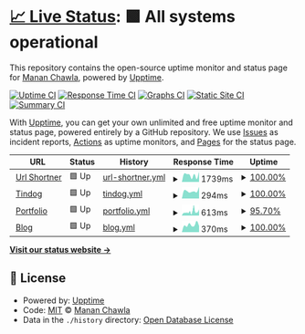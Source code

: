 # [📈 Live Status](https://mananchawla2005.github.io/upptime): <!--live status--> **🟩 All systems operational**

This repository contains the open-source uptime monitor and status page for [Manan Chawla](https://mananchawla.ml), powered by [Upptime](https://github.com/upptime/upptime).

[![Uptime CI](https://github.com/mananchawla2005/upptime/workflows/Uptime%20CI/badge.svg)](https://github.com/upptime/upptime/actions?query=workflow%3A%22Uptime+CI%22)
[![Response Time CI](https://github.com/mananchawla2005/upptime/workflows/Response%20Time%20CI/badge.svg)](https://github.com/upptime/upptime/actions?query=workflow%3A%22Response+Time+CI%22)
[![Graphs CI](https://github.com/mananchawla2005/upptime/workflows/Graphs%20CI/badge.svg)](https://github.com/upptime/upptime/actions?query=workflow%3A%22Graphs+CI%22)
[![Static Site CI](https://github.com/mananchawla2005/upptime/workflows/Static%20Site%20CI/badge.svg)](https://github.com/upptime/upptime/actions?query=workflow%3A%22Static+Site+CI%22)
[![Summary CI](https://github.com/mananchawla2005/upptime/workflows/Summary%20CI/badge.svg)](https://github.com/upptime/upptime/actions?query=workflow%3A%22Summary+CI%22)

With [Upptime](https://upptime.js.org), you can get your own unlimited and free uptime monitor and status page, powered entirely by a GitHub repository. We use [Issues](https://github.com/mananchawla2005/upptime/issues) as incident reports, [Actions](https://github.com/mananchawla2005/upptime/actions) as uptime monitors, and [Pages](https://mananchawla2005.github.io/upptime) for the status page.

<!--start: status pages-->
<!-- This summary is generated by Upptime (https://github.com/upptime/upptime) -->
<!-- Do not edit this manually, your changes will be overwritten -->
<!-- prettier-ignore -->
| URL | Status | History | Response Time | Uptime |
| --- | ------ | ------- | ------------- | ------ |
| <img alt="" src="https://favicons.githubusercontent.com/www.usrt.cf" height="13"> [Url Shortner](https://www.usrt.cf/) | 🟩 Up | [url-shortner.yml](https://github.com/mananchawla2005/upptime/commits/HEAD/history/url-shortner.yml) | <details><summary><img alt="Response time graph" src="./graphs/url-shortner/response-time-week.png" height="20"> 1739ms</summary><br><a href="https://status.mananchawla.ml/history/url-shortner"><img alt="Response time 2521" src="https://img.shields.io/endpoint?url=https%3A%2F%2Fraw.githubusercontent.com%2Fmananchawla2005%2Fupptime%2FHEAD%2Fapi%2Furl-shortner%2Fresponse-time.json"></a><br><a href="https://status.mananchawla.ml/history/url-shortner"><img alt="24-hour response time 2551" src="https://img.shields.io/endpoint?url=https%3A%2F%2Fraw.githubusercontent.com%2Fmananchawla2005%2Fupptime%2FHEAD%2Fapi%2Furl-shortner%2Fresponse-time-day.json"></a><br><a href="https://status.mananchawla.ml/history/url-shortner"><img alt="7-day response time 1739" src="https://img.shields.io/endpoint?url=https%3A%2F%2Fraw.githubusercontent.com%2Fmananchawla2005%2Fupptime%2FHEAD%2Fapi%2Furl-shortner%2Fresponse-time-week.json"></a><br><a href="https://status.mananchawla.ml/history/url-shortner"><img alt="30-day response time 2647" src="https://img.shields.io/endpoint?url=https%3A%2F%2Fraw.githubusercontent.com%2Fmananchawla2005%2Fupptime%2FHEAD%2Fapi%2Furl-shortner%2Fresponse-time-month.json"></a><br><a href="https://status.mananchawla.ml/history/url-shortner"><img alt="1-year response time 2521" src="https://img.shields.io/endpoint?url=https%3A%2F%2Fraw.githubusercontent.com%2Fmananchawla2005%2Fupptime%2FHEAD%2Fapi%2Furl-shortner%2Fresponse-time-year.json"></a></details> | <details><summary><a href="https://status.mananchawla.ml/history/url-shortner">100.00%</a></summary><a href="https://status.mananchawla.ml/history/url-shortner"><img alt="All-time uptime 100.00%" src="https://img.shields.io/endpoint?url=https%3A%2F%2Fraw.githubusercontent.com%2Fmananchawla2005%2Fupptime%2FHEAD%2Fapi%2Furl-shortner%2Fuptime.json"></a><br><a href="https://status.mananchawla.ml/history/url-shortner"><img alt="24-hour uptime 100.00%" src="https://img.shields.io/endpoint?url=https%3A%2F%2Fraw.githubusercontent.com%2Fmananchawla2005%2Fupptime%2FHEAD%2Fapi%2Furl-shortner%2Fuptime-day.json"></a><br><a href="https://status.mananchawla.ml/history/url-shortner"><img alt="7-day uptime 100.00%" src="https://img.shields.io/endpoint?url=https%3A%2F%2Fraw.githubusercontent.com%2Fmananchawla2005%2Fupptime%2FHEAD%2Fapi%2Furl-shortner%2Fuptime-week.json"></a><br><a href="https://status.mananchawla.ml/history/url-shortner"><img alt="30-day uptime 100.00%" src="https://img.shields.io/endpoint?url=https%3A%2F%2Fraw.githubusercontent.com%2Fmananchawla2005%2Fupptime%2FHEAD%2Fapi%2Furl-shortner%2Fuptime-month.json"></a><br><a href="https://status.mananchawla.ml/history/url-shortner"><img alt="1-year uptime 100.00%" src="https://img.shields.io/endpoint?url=https%3A%2F%2Fraw.githubusercontent.com%2Fmananchawla2005%2Fupptime%2FHEAD%2Fapi%2Furl-shortner%2Fuptime-year.json"></a></details>
| <img alt="" src="https://favicons.githubusercontent.com/tindog.mananchawla2005.repl.co" height="13"> [Tindog](https://tindog.mananchawla2005.repl.co/) | 🟩 Up | [tindog.yml](https://github.com/mananchawla2005/upptime/commits/HEAD/history/tindog.yml) | <details><summary><img alt="Response time graph" src="./graphs/tindog/response-time-week.png" height="20"> 294ms</summary><br><a href="https://status.mananchawla.ml/history/tindog"><img alt="Response time 276" src="https://img.shields.io/endpoint?url=https%3A%2F%2Fraw.githubusercontent.com%2Fmananchawla2005%2Fupptime%2FHEAD%2Fapi%2Ftindog%2Fresponse-time.json"></a><br><a href="https://status.mananchawla.ml/history/tindog"><img alt="24-hour response time 445" src="https://img.shields.io/endpoint?url=https%3A%2F%2Fraw.githubusercontent.com%2Fmananchawla2005%2Fupptime%2FHEAD%2Fapi%2Ftindog%2Fresponse-time-day.json"></a><br><a href="https://status.mananchawla.ml/history/tindog"><img alt="7-day response time 294" src="https://img.shields.io/endpoint?url=https%3A%2F%2Fraw.githubusercontent.com%2Fmananchawla2005%2Fupptime%2FHEAD%2Fapi%2Ftindog%2Fresponse-time-week.json"></a><br><a href="https://status.mananchawla.ml/history/tindog"><img alt="30-day response time 285" src="https://img.shields.io/endpoint?url=https%3A%2F%2Fraw.githubusercontent.com%2Fmananchawla2005%2Fupptime%2FHEAD%2Fapi%2Ftindog%2Fresponse-time-month.json"></a><br><a href="https://status.mananchawla.ml/history/tindog"><img alt="1-year response time 276" src="https://img.shields.io/endpoint?url=https%3A%2F%2Fraw.githubusercontent.com%2Fmananchawla2005%2Fupptime%2FHEAD%2Fapi%2Ftindog%2Fresponse-time-year.json"></a></details> | <details><summary><a href="https://status.mananchawla.ml/history/tindog">100.00%</a></summary><a href="https://status.mananchawla.ml/history/tindog"><img alt="All-time uptime 100.00%" src="https://img.shields.io/endpoint?url=https%3A%2F%2Fraw.githubusercontent.com%2Fmananchawla2005%2Fupptime%2FHEAD%2Fapi%2Ftindog%2Fuptime.json"></a><br><a href="https://status.mananchawla.ml/history/tindog"><img alt="24-hour uptime 100.00%" src="https://img.shields.io/endpoint?url=https%3A%2F%2Fraw.githubusercontent.com%2Fmananchawla2005%2Fupptime%2FHEAD%2Fapi%2Ftindog%2Fuptime-day.json"></a><br><a href="https://status.mananchawla.ml/history/tindog"><img alt="7-day uptime 100.00%" src="https://img.shields.io/endpoint?url=https%3A%2F%2Fraw.githubusercontent.com%2Fmananchawla2005%2Fupptime%2FHEAD%2Fapi%2Ftindog%2Fuptime-week.json"></a><br><a href="https://status.mananchawla.ml/history/tindog"><img alt="30-day uptime 100.00%" src="https://img.shields.io/endpoint?url=https%3A%2F%2Fraw.githubusercontent.com%2Fmananchawla2005%2Fupptime%2FHEAD%2Fapi%2Ftindog%2Fuptime-month.json"></a><br><a href="https://status.mananchawla.ml/history/tindog"><img alt="1-year uptime 100.00%" src="https://img.shields.io/endpoint?url=https%3A%2F%2Fraw.githubusercontent.com%2Fmananchawla2005%2Fupptime%2FHEAD%2Fapi%2Ftindog%2Fuptime-year.json"></a></details>
| <img alt="" src="https://favicons.githubusercontent.com/mananchawla.ml" height="13"> [Portfolio](https://mananchawla.ml/index) | 🟩 Up | [portfolio.yml](https://github.com/mananchawla2005/upptime/commits/HEAD/history/portfolio.yml) | <details><summary><img alt="Response time graph" src="./graphs/portfolio/response-time-week.png" height="20"> 613ms</summary><br><a href="https://status.mananchawla.ml/history/portfolio"><img alt="Response time 458" src="https://img.shields.io/endpoint?url=https%3A%2F%2Fraw.githubusercontent.com%2Fmananchawla2005%2Fupptime%2FHEAD%2Fapi%2Fportfolio%2Fresponse-time.json"></a><br><a href="https://status.mananchawla.ml/history/portfolio"><img alt="24-hour response time 756" src="https://img.shields.io/endpoint?url=https%3A%2F%2Fraw.githubusercontent.com%2Fmananchawla2005%2Fupptime%2FHEAD%2Fapi%2Fportfolio%2Fresponse-time-day.json"></a><br><a href="https://status.mananchawla.ml/history/portfolio"><img alt="7-day response time 613" src="https://img.shields.io/endpoint?url=https%3A%2F%2Fraw.githubusercontent.com%2Fmananchawla2005%2Fupptime%2FHEAD%2Fapi%2Fportfolio%2Fresponse-time-week.json"></a><br><a href="https://status.mananchawla.ml/history/portfolio"><img alt="30-day response time 473" src="https://img.shields.io/endpoint?url=https%3A%2F%2Fraw.githubusercontent.com%2Fmananchawla2005%2Fupptime%2FHEAD%2Fapi%2Fportfolio%2Fresponse-time-month.json"></a><br><a href="https://status.mananchawla.ml/history/portfolio"><img alt="1-year response time 458" src="https://img.shields.io/endpoint?url=https%3A%2F%2Fraw.githubusercontent.com%2Fmananchawla2005%2Fupptime%2FHEAD%2Fapi%2Fportfolio%2Fresponse-time-year.json"></a></details> | <details><summary><a href="https://status.mananchawla.ml/history/portfolio">95.70%</a></summary><a href="https://status.mananchawla.ml/history/portfolio"><img alt="All-time uptime 99.13%" src="https://img.shields.io/endpoint?url=https%3A%2F%2Fraw.githubusercontent.com%2Fmananchawla2005%2Fupptime%2FHEAD%2Fapi%2Fportfolio%2Fuptime.json"></a><br><a href="https://status.mananchawla.ml/history/portfolio"><img alt="24-hour uptime 69.88%" src="https://img.shields.io/endpoint?url=https%3A%2F%2Fraw.githubusercontent.com%2Fmananchawla2005%2Fupptime%2FHEAD%2Fapi%2Fportfolio%2Fuptime-day.json"></a><br><a href="https://status.mananchawla.ml/history/portfolio"><img alt="7-day uptime 95.70%" src="https://img.shields.io/endpoint?url=https%3A%2F%2Fraw.githubusercontent.com%2Fmananchawla2005%2Fupptime%2FHEAD%2Fapi%2Fportfolio%2Fuptime-week.json"></a><br><a href="https://status.mananchawla.ml/history/portfolio"><img alt="30-day uptime 99.01%" src="https://img.shields.io/endpoint?url=https%3A%2F%2Fraw.githubusercontent.com%2Fmananchawla2005%2Fupptime%2FHEAD%2Fapi%2Fportfolio%2Fuptime-month.json"></a><br><a href="https://status.mananchawla.ml/history/portfolio"><img alt="1-year uptime 99.13%" src="https://img.shields.io/endpoint?url=https%3A%2F%2Fraw.githubusercontent.com%2Fmananchawla2005%2Fupptime%2FHEAD%2Fapi%2Fportfolio%2Fuptime-year.json"></a></details>
| <img alt="" src="https://favicons.githubusercontent.com/blog.mananchawla.ml" height="13"> [Blog](https://blog.mananchawla.ml/) | 🟩 Up | [blog.yml](https://github.com/mananchawla2005/upptime/commits/HEAD/history/blog.yml) | <details><summary><img alt="Response time graph" src="./graphs/blog/response-time-week.png" height="20"> 370ms</summary><br><a href="https://status.mananchawla.ml/history/blog"><img alt="Response time 480" src="https://img.shields.io/endpoint?url=https%3A%2F%2Fraw.githubusercontent.com%2Fmananchawla2005%2Fupptime%2FHEAD%2Fapi%2Fblog%2Fresponse-time.json"></a><br><a href="https://status.mananchawla.ml/history/blog"><img alt="24-hour response time 317" src="https://img.shields.io/endpoint?url=https%3A%2F%2Fraw.githubusercontent.com%2Fmananchawla2005%2Fupptime%2FHEAD%2Fapi%2Fblog%2Fresponse-time-day.json"></a><br><a href="https://status.mananchawla.ml/history/blog"><img alt="7-day response time 370" src="https://img.shields.io/endpoint?url=https%3A%2F%2Fraw.githubusercontent.com%2Fmananchawla2005%2Fupptime%2FHEAD%2Fapi%2Fblog%2Fresponse-time-week.json"></a><br><a href="https://status.mananchawla.ml/history/blog"><img alt="30-day response time 466" src="https://img.shields.io/endpoint?url=https%3A%2F%2Fraw.githubusercontent.com%2Fmananchawla2005%2Fupptime%2FHEAD%2Fapi%2Fblog%2Fresponse-time-month.json"></a><br><a href="https://status.mananchawla.ml/history/blog"><img alt="1-year response time 480" src="https://img.shields.io/endpoint?url=https%3A%2F%2Fraw.githubusercontent.com%2Fmananchawla2005%2Fupptime%2FHEAD%2Fapi%2Fblog%2Fresponse-time-year.json"></a></details> | <details><summary><a href="https://status.mananchawla.ml/history/blog">100.00%</a></summary><a href="https://status.mananchawla.ml/history/blog"><img alt="All-time uptime 99.96%" src="https://img.shields.io/endpoint?url=https%3A%2F%2Fraw.githubusercontent.com%2Fmananchawla2005%2Fupptime%2FHEAD%2Fapi%2Fblog%2Fuptime.json"></a><br><a href="https://status.mananchawla.ml/history/blog"><img alt="24-hour uptime 100.00%" src="https://img.shields.io/endpoint?url=https%3A%2F%2Fraw.githubusercontent.com%2Fmananchawla2005%2Fupptime%2FHEAD%2Fapi%2Fblog%2Fuptime-day.json"></a><br><a href="https://status.mananchawla.ml/history/blog"><img alt="7-day uptime 100.00%" src="https://img.shields.io/endpoint?url=https%3A%2F%2Fraw.githubusercontent.com%2Fmananchawla2005%2Fupptime%2FHEAD%2Fapi%2Fblog%2Fuptime-week.json"></a><br><a href="https://status.mananchawla.ml/history/blog"><img alt="30-day uptime 99.96%" src="https://img.shields.io/endpoint?url=https%3A%2F%2Fraw.githubusercontent.com%2Fmananchawla2005%2Fupptime%2FHEAD%2Fapi%2Fblog%2Fuptime-month.json"></a><br><a href="https://status.mananchawla.ml/history/blog"><img alt="1-year uptime 99.96%" src="https://img.shields.io/endpoint?url=https%3A%2F%2Fraw.githubusercontent.com%2Fmananchawla2005%2Fupptime%2FHEAD%2Fapi%2Fblog%2Fuptime-year.json"></a></details>

<!--end: status pages-->

[**Visit our status website →**](https://mananchawla2005.github.io/upptime)

## 📄 License

- Powered by: [Upptime](https://github.com/upptime/upptime)
- Code: [MIT](./LICENSE) © [Manan Chawla](https://mananchawla.ml)
- Data in the `./history` directory: [Open Database License](https://opendatacommons.org/licenses/odbl/1-0/)
